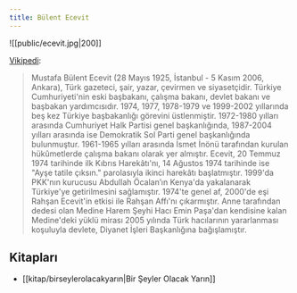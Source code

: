 ```yaml
---
title: Bülent Ecevit
---
```


![[public/ecevit.jpg|200]]

[Vikipedi](https://tr.wikipedia.org/wiki/B%C3%BClent_Ecevit):
> Mustafa Bülent Ecevit (28 Mayıs 1925, İstanbul - 5 Kasım 2006, Ankara), Türk gazeteci, şair, yazar, çevirmen ve siyasetçidir. Türkiye Cumhuriyeti'nin eski başbakanı, çalışma bakanı, devlet bakanı ve başbakan yardımcısıdır. 1974, 1977, 1978-1979 ve 1999-2002 yıllarında beş kez Türkiye başbakanlığı görevini üstlenmiştir. 1972-1980 yılları arasında Cumhuriyet Halk Partisi genel başkanlığında, 1987-2004 yılları arasında ise Demokratik Sol Parti genel başkanlığında bulunmuştur. 1961-1965 yılları arasında İsmet İnönü tarafından kurulan hükûmetlerde çalışma bakanı olarak yer almıştır. Ecevit, 20 Temmuz 1974 tarihinde ilk Kıbrıs Harekâtı'nı, 14 Ağustos 1974 tarihinde ise "Ayşe tatile çıksın." parolasıyla ikinci harekâtı başlatmıştır. 1999'da PKK'nın kurucusu Abdullah Öcalan’ın Kenya'da yakalanarak Türkiye'ye getirilmesini sağlamıştır. 1974'te genel af, 2000'de eşi Rahşan Ecevit'in etkisi ile Rahşan Affı'nı çıkarmıştır. Anne tarafından dedesi olan Medine Harem Şeyhi Hacı Emin Paşa'dan kendisine kalan Medine'deki yüklü mirası 2005 yılında Türk hacılarının yararlanması koşuluyla devlete, Diyanet İşleri Başkanlığına bağışlamıştır.

## Kitapları
- [[kitap/birseylerolacakyarın|Bir Şeyler Olacak Yarın]]